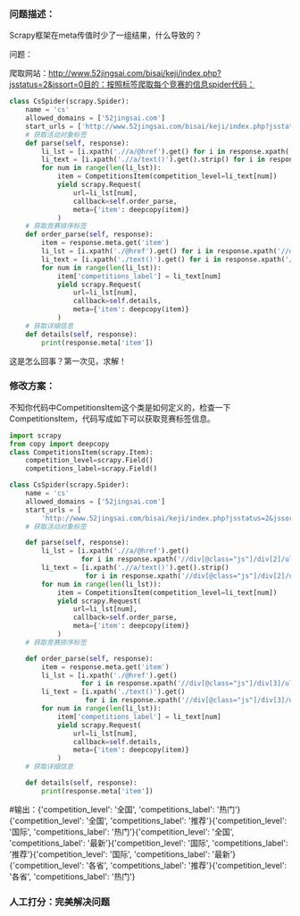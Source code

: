 ### 问题描述：
<p>Scrapy框架在meta传值时少了一组结果，什么导致的？</p>
问题：


爬取网站：http://www.52jingsai.com/bisai/keji/index.php?jsstatus=2&jssort=0目的：按照标签爬取每个竞赛的信息spider代码：

```python
class CsSpider(scrapy.Spider):
    name = 'cs'
    allowed_domains = ['52jingsai.com']
    start_urls = ['http://www.52jingsai.com/bisai/keji/index.php?jsstatus=2&jssort=0']
    # 获取活动对象标签
    def parse(self, response):
        li_lst = [i.xpath('.//a/@href').get() for i in response.xpath('//div[@class="js"]/div[2]/ul/li')[2::]]
        li_text = [i.xpath('.//a/text()').get().strip() for i in response.xpath('//div[@class="js"]/div[2]/ul/li')[2::]]
        for num in range(len(li_lst)):
            item = CompetitionsItem(competition_level=li_text[num])
            yield scrapy.Request(
                url=li_lst[num],
                callback=self.order_parse,
                meta={'item': deepcopy(item)}
            )
    # 获取竞赛排序标签
    def order_parse(self, response):
        item = response.meta.get('item')
        li_lst = [i.xpath('./@href').get() for i in response.xpath('//div[@class="js"]/div[3]/ul/li/a')]
        li_text = [i.xpath('./text()').get() for i in response.xpath('//div[@class="js"]/div[3]/ul/li/a')]
        for num in range(len(li_lst)):
            item['competitions_label'] = li_text[num]
            yield scrapy.Request(
                url=li_lst[num],
                callback=self.details,
                meta={'item': deepcopy(item)}
            )
    # 获取详细信息
    def details(self, response):
        print(response.meta['item'])


```
这是怎么回事？第一次见，求解！ 
### 修改方案：
不知你代码中CompetitionsItem这个类是如何定义的，检查一下CompetitionsItem，代码写成如下可以获取竞赛标签信息。

```python
import scrapy
from copy import deepcopy
class CompetitionsItem(scrapy.Item):
    competition_level=scrapy.Field()
    competitions_label=scrapy.Field()

class CsSpider(scrapy.Spider):
    name = 'cs'
    allowed_domains = ['52jingsai.com']
    start_urls = [
        'http://www.52jingsai.com/bisai/keji/index.php?jsstatus=2&jssort=0']
    # 获取活动对象标签

    def parse(self, response):
        li_lst = [i.xpath('.//a/@href').get()
                  for i in response.xpath('//div[@class="js"]/div[2]/ul/li')[2::]]
        li_text = [i.xpath('.//a/text()').get().strip()
                   for i in response.xpath('//div[@class="js"]/div[2]/ul/li')[2::]]
        for num in range(len(li_lst)):
            item = CompetitionsItem(competition_level=li_text[num])
            yield scrapy.Request(
                url=li_lst[num],
                callback=self.order_parse,
                meta={'item': deepcopy(item)}
            )
    # 获取竞赛排序标签

    def order_parse(self, response):
        item = response.meta.get('item')
        li_lst = [i.xpath('./@href').get()
                  for i in response.xpath('//div[@class="js"]/div[3]/ul/li/a')]
        li_text = [i.xpath('./text()').get()
                   for i in response.xpath('//div[@class="js"]/div[3]/ul/li/a')]
        for num in range(len(li_lst)):
            item['competitions_label'] = li_text[num]
            yield scrapy.Request(
                url=li_lst[num],
                callback=self.details,
                meta={'item': deepcopy(item)}
            )
    # 获取详细信息

    def details(self, response):
        print(response.meta['item'])

```
#输出：{'competition_level': '全国', 'competitions_label': '热门'}{'competition_level': '全国', 'competitions_label': '推荐'}{'competition_level': '国际', 'competitions_label': '热门'}{'competition_level': '全国', 'competitions_label': '最新'}{'competition_level': '国际', 'competitions_label': '推荐'}{'competition_level': '国际', 'competitions_label': '最新'}{'competition_level': '各省', 'competitions_label': '推荐'}{'competition_level': '各省', 'competitions_label': '热门'}

### 人工打分：完美解决问题
